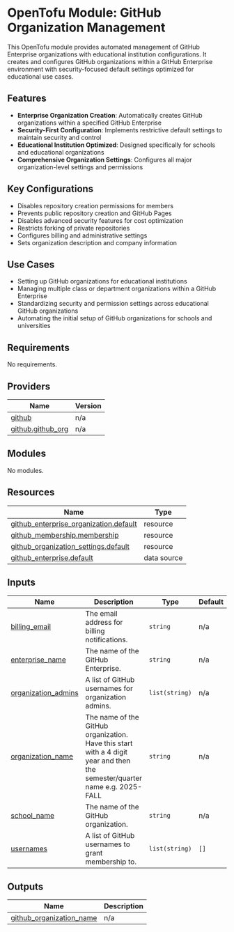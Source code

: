 <!-- BEGIN_TF_DOCS -->
# OpenTofu Module: GitHub Organization Management

This OpenTofu module provides automated management of GitHub Enterprise organizations with educational institution configurations. It creates and configures GitHub organizations within a GitHub Enterprise environment with security-focused default settings optimized for educational use cases.

## Features

- **Enterprise Organization Creation**: Automatically creates GitHub organizations within a specified GitHub Enterprise
- **Security-First Configuration**: Implements restrictive default settings to maintain security and control
- **Educational Institution Optimized**: Designed specifically for schools and educational organizations
- **Comprehensive Organization Settings**: Configures all major organization-level settings and permissions

## Key Configurations

- Disables repository creation permissions for members
- Prevents public repository creation and GitHub Pages
- Disables advanced security features for cost optimization
- Restricts forking of private repositories
- Configures billing and administrative settings
- Sets organization description and company information

## Use Cases

- Setting up GitHub organizations for educational institutions
- Managing multiple class or department organizations within a GitHub Enterprise
- Standardizing security and permission settings across educational GitHub organizations
- Automating the initial setup of GitHub organizations for schools and universities

## Requirements

No requirements.

## Providers

| Name | Version |
|------|---------|
| <a name="provider_github"></a> [github](#provider\_github) | n/a |
| <a name="provider_github.github_org"></a> [github.github\_org](#provider\_github.github\_org) | n/a |

## Modules

No modules.

## Resources

| Name | Type |
|------|------|
| [github_enterprise_organization.default](https://registry.terraform.io/providers/hashicorp/github/latest/docs/resources/enterprise_organization) | resource |
| [github_membership.membership](https://registry.terraform.io/providers/hashicorp/github/latest/docs/resources/membership) | resource |
| [github_organization_settings.default](https://registry.terraform.io/providers/hashicorp/github/latest/docs/resources/organization_settings) | resource |
| [github_enterprise.default](https://registry.terraform.io/providers/hashicorp/github/latest/docs/data-sources/enterprise) | data source |

## Inputs

| Name | Description | Type | Default | Required |
|------|-------------|------|---------|:--------:|
| <a name="input_billing_email"></a> [billing\_email](#input\_billing\_email) | The email address for billing notifications. | `string` | n/a | yes |
| <a name="input_enterprise_name"></a> [enterprise\_name](#input\_enterprise\_name) | The name of the GitHub Enterprise. | `string` | n/a | yes |
| <a name="input_organization_admins"></a> [organization\_admins](#input\_organization\_admins) | A list of GitHub usernames for organization admins. | `list(string)` | n/a | yes |
| <a name="input_organization_name"></a> [organization\_name](#input\_organization\_name) | The name of the GitHub organization. Have this start with a 4 digit year and then the semester/quarter name e.g. 2025-FALL | `string` | n/a | yes |
| <a name="input_school_name"></a> [school\_name](#input\_school\_name) | The name of the GitHub organization. | `string` | n/a | yes |
| <a name="input_usernames"></a> [usernames](#input\_usernames) | A list of GitHub usernames to grant membership to. | `list(string)` | `[]` | no |

## Outputs

| Name | Description |
|------|-------------|
| <a name="output_github_organization_name"></a> [github\_organization\_name](#output\_github\_organization\_name) | n/a |
<!-- END_TF_DOCS -->
